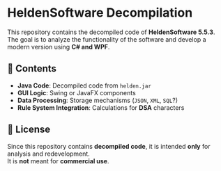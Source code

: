 # HeldenSoftware Decompilation

This repository contains the decompiled code of **HeldenSoftware 5.5.3**.  
The goal is to analyze the functionality of the software and develop a modern version using **C# and WPF**.

## 📌 Contents
- **Java Code**: Decompiled code from `helden.jar`
- **GUI Logic**: Swing or JavaFX components
- **Data Processing**: Storage mechanisms (`JSON`, `XML`, `SQL`?)
- **Rule System Integration**: Calculations for **DSA** characters

## 📜 License
Since this repository contains **decompiled code**, it is intended **only** for analysis and redevelopment.  
It is **not** meant for **commercial use**.
